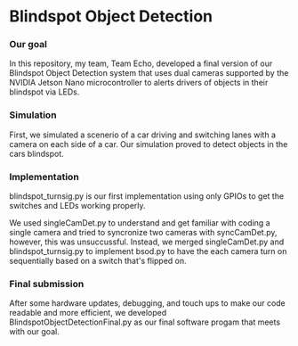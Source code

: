 # Blindspot Object Detection
### Our goal
In this repository, my team, Team Echo, developed a final version of our Blindspot 
Object Detection system that uses dual cameras supported by the NVIDIA Jetson Nano 
microcontroller to alerts drivers of objects in their blindspot via LEDs.

### Simulation
First, we simulated a scenerio of a car driving and switching lanes with a camera
on each side of a car. Our simulation proved to detect objects in the cars blindspot.

### Implementation
blindspot_turnsig.py is our first implementation using only GPIOs to get the switches
and LEDs working properly.

We used singleCamDet.py to understand and get familiar with coding a single camera
and tried to syncronize two cameras with syncCamDet.py, however, this was unsuccussful. 
Instead, we merged singleCamDet.py and blindspot_turnsig.py to implement bsod.py to
have the each camera turn on sequentially based on a switch that's flipped on.

### Final submission
After some hardware updates, debugging, and touch ups to make our code readable and
more efficient, we developed BlindspotObjectDetectionFinal.py as our final software
progam that meets with our goal.
